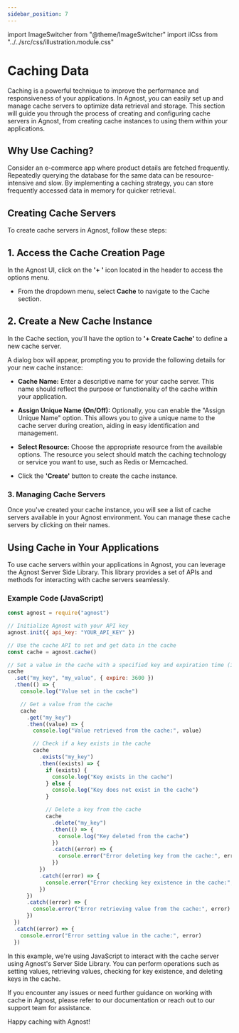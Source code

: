 ```yaml
---
sidebar_position: 7
---
```


import ImageSwitcher from "@theme/ImageSwitcher"
import ilCss from "../../src/css/illustration.module.css"

# Caching Data

Caching is a powerful technique to improve the performance and responsiveness of
your applications. In Agnost, you can easily set up and manage cache servers to
optimize data retrieval and storage. This section will guide you through the
process of creating and configuring cache servers in Agnost, from creating cache
instances to using them within your applications.

## Why Use Caching?

Consider an e-commerce app where product details are fetched frequently.
Repeatedly querying the database for the same data can be resource-intensive and
slow. By implementing a caching strategy, you can store frequently accessed data
in memory for quicker retrieval.

## Creating Cache Servers

To create cache servers in Agnost, follow these steps:

## 1. Access the Cache Creation Page

In the Agnost UI, click on the **'+ '** icon located in the header to access the
options menu.

<ImageSwitcher
  lightImageSrc="/img/docs/application-development/cache-l.png?text=LightMode"
  darkImageSrc="/img/docs/application-development/cache.png?text=DarkMode"
  className={ilCss.illustration__md}
  width={820}
/>

- From the dropdown menu, select **Cache** to navigate to the Cache section.

## 2. Create a New Cache Instance

In the Cache section, you'll have the option to **'+ Create Cache'** to define a
new cache server.

<ImageSwitcher
  lightImageSrc="/img/docs/application-development/create-cache-l.png?text=LightMode"
  darkImageSrc="/img/docs/application-development/create-cache.png?text=DarkMode"
  className={ilCss.illustration__md}
  width={820}
/>

A dialog box will appear, prompting you to provide the following details for
your new cache instance:

- **Cache Name:** Enter a descriptive name for your cache server. This name
  should reflect the purpose or functionality of the cache within your
  application.

- **Assign Unique Name (On/Off):** Optionally, you can enable the "Assign Unique
  Name" option. This allows you to give a unique name to the cache server during
  creation, aiding in easy identification and management.

- **Select Resource:** Choose the appropriate resource from the available
  options. The resource you select should match the caching technology or
  service you want to use, such as Redis or Memcached.

<ImageSwitcher
  lightImageSrc="/img/docs/application-development/cache-details-l.png?text=LightMode"
  darkImageSrc="/img/docs/application-development/cache-details.png?text=DarkMode"
  className={ilCss.illustration__md}
  width={620}
/>

- Click the **'Create'** button to create the cache instance.

### 3. Managing Cache Servers

Once you've created your cache instance, you will see a list of cache servers
available in your Agnost environment. You can manage these cache servers by
clicking on their names.

<ImageSwitcher
  lightImageSrc="/img/docs/application-development/create-cache-l.png?text=LightMode"
  darkImageSrc="/img/docs/application-development/create-cache.png?text=DarkMode"
  className={ilCss.illustration__md}
  width={820}
/>

## Using Cache in Your Applications

To use cache servers within your applications in Agnost, you can leverage the
Agnost Server Side Library. This library provides a set of APIs and methods for
interacting with cache servers seamlessly.

### Example Code (JavaScript)

```javascript
const agnost = require("agnost")

// Initialize Agnost with your API key
agnost.init({ api_key: "YOUR_API_KEY" })

// Use the cache API to set and get data in the cache
const cache = agnost.cache()

// Set a value in the cache with a specified key and expiration time (in seconds)
cache
  .set("my_key", "my_value", { expire: 3600 })
  .then(() => {
    console.log("Value set in the cache")

    // Get a value from the cache
    cache
      .get("my_key")
      .then((value) => {
        console.log("Value retrieved from the cache:", value)

        // Check if a key exists in the cache
        cache
          .exists("my_key")
          .then((exists) => {
            if (exists) {
              console.log("Key exists in the cache")
            } else {
              console.log("Key does not exist in the cache")
            }

            // Delete a key from the cache
            cache
              .delete("my_key")
              .then(() => {
                console.log("Key deleted from the cache")
              })
              .catch((error) => {
                console.error("Error deleting key from the cache:", error)
              })
          })
          .catch((error) => {
            console.error("Error checking key existence in the cache:", error)
          })
      })
      .catch((error) => {
        console.error("Error retrieving value from the cache:", error)
      })
  })
  .catch((error) => {
    console.error("Error setting value in the cache:", error)
  })
```

In this example, we're using JavaScript to interact with the cache server using
Agnost's Server Side Library. You can perform operations such as setting values,
retrieving values, checking for key existence, and deleting keys in the cache.

If you encounter any issues or need further guidance on working with cache in
Agnost, please refer to our documentation or reach out to our support team for
assistance.

Happy caching with Agnost!
